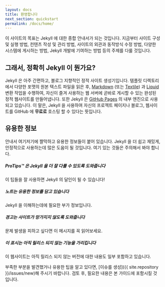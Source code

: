 ```yaml
---
layout: docs
title: 환영합니다
next_section: quickstart
permalink: /docs/home/
---
```


이 사이트의 목표는 Jekyll 에 대한 종합 안내서가 되는 것입니다. 지금부터 사이트 구성 및 실행 방법, 컨텐츠 작성 및 관리 방법, 사이트의 외관과 동작방식 수정 방법, 다양한 시스템에 게시하는 방법, Jekyll 개발에 기여하는 방법 등의 주제를 다룰 것입니다.

## 그래서, 정확히 Jekyll 이 뭔가요?

Jekyll 은 아주 간편하고, 블로그 지향적인 정적 사이트 생성기입니다. 템플릿 디렉토리에서 다양한 포맷의 원본 텍스트 파일을 읽은 후, [Markdown](http://daringfireball.net/projects/markdown/) (또는 [Textile](http://redcloth.org/textile)) 과 [Liquid](https://github.com/Shopify/liquid/wiki) 변환 작업을 수행하여, 자신이 즐겨 사용하는 웹 서버에 곧바로 게시할 수 있는 완성된 정적 웹사이트를 만들어냅니다. 또한 Jekyll 은 [GitHub Pages](http://pages.github.com) 의 내부 엔진으로 사용되고 있습니다. 이 말은, Jekyll 을 사용하여 자신의 프로젝트 페이지나 블로그, 웹사이트를 GitHub 에 **무료로** 호스팅 할 수 있다는 뜻입니다.

## 유용한 정보

안내서 여기저기에 짤막하고 유용한 정보들이 붙어 있습니다. Jekyll 을 더 쉽고 재밌게, 안정적으로 사용하는데 많은 도움이 될 것입니다. 여기 있는 것들은 주의해서 봐야 합니다.

<div class="note">
  <h5>ProTips™ 은 Jekyll 을 더 잘 다룰 수 있도록 도와줍니다</h5>
  <p>이 팁들을 잘 사용하면 Jekyll 의 달인이 될 수 있습니다!</p>
</div>

<div class="note info">
  <h5>노트는 유용한 정보를 담고 있습니다</h5>
  <p>Jekyll 을 이해하는데에 필요한 부가 정보입니다.</p>
</div>

<div class="note warning">
  <h5>경고는 사이트가 망가지지 않도록 도와줍니다</h5>
  <p>문제 발생을 피하고 싶다면 이 메시지를 꼭 읽어보세요.</p>
</div>

<div class="note unreleased">
  <h5>이 표시는 아직 릴리스 되지 않는 기능을 가리킵니다</h5>
  <p>이 웹사이트는 아직 릴리스 되지 않는 버전에 대한 내용도 일부 포함하고 있습니다.</p>
</div>

부족한 부분을 발견했거나 유용한 팁을 알고 있다면, [이슈를 생성]({{ site.repository }}/issues/new)해 주시기 바랍니다. 검토 후, 필요한 내용은 본 가이드에 포함시킬 것입니다.
